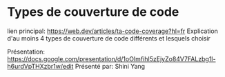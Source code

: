 # Types de couverture de code

lien principal: https://web.dev/articles/ta-code-coverage?hl=fr
Explication d'au moins 4 types de couverture de code différents et lesquels choisir

Présentation: https://docs.google.com/presentation/d/1oOImfihI5zEjyZo84V7FALzbg1l-h6urdVpTHXzbr1w/edit
Présenté par: Shini Yang
